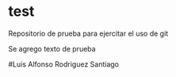 # test
Repositorio de prueba para ejercitar el uso de git

Se agrego texto de prueba

#Luis Alfonso Rodriguez Santiago
